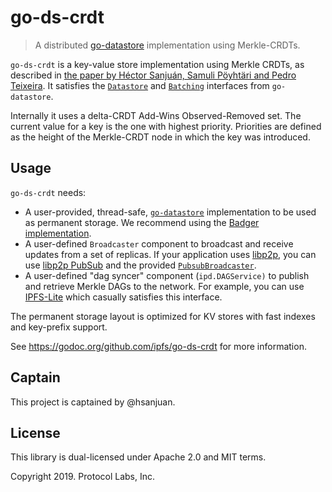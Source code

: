 # go-ds-crdt

> A distributed [go-datastore](https://github.com/ipfs/go-datastore)
> implementation using Merkle-CRDTs.

`go-ds-crdt` is a key-value store implementation using Merkle CRDTs, as
described in
[the paper by Héctor Sanjuán, Samuli Pöyhtäri and Pedro Teixeira](https://arxiv.org/abs/2004.00107).
It satisfies the
[`Datastore`](https://godoc.org/github.com/ipfs/go-datastore#Datastore)
and [`Batching`](https://godoc.org/github.com/ipfs/go-datastore#Batching)
interfaces from `go-datastore`.

Internally it uses a delta-CRDT Add-Wins Observed-Removed set. The current
value for a key is the one with highest priority. Priorities are defined as
the height of the Merkle-CRDT node in which the key was introduced.

## Usage

`go-ds-crdt` needs:
  * A user-provided, thread-safe,
    [`go-datastore`](https://github.com/ipfs/go-datastore) implementation to
    be used as permanent storage. We recommend using the
    [Badger implementation](https://godoc.org/github.com/ipfs/go-ds-badger).
  * A user-defined `Broadcaster` component to broadcast and receive updates
    from a set of replicas. If your application uses
    [libp2p](https://libp2p.io), you can use
    [libp2p PubSub](https://godoc.org/github.com/libp2p/go-libp2p-pubsub) and
    the provided
    [`PubsubBroadcaster`](https://godoc.org/github.com/ipfs/go-ds-crdt#PubSubBroadcaster).
  * A user-defined "dag syncer" component (`ipd.DAGService)` to publish and
    retrieve Merkle DAGs to the network. For example, you can use
    [IPFS-Lite](https://github.com/hsanjuan/ipfs-lite) which casually
    satisfies this interface.

The permanent storage layout is optimized for KV stores with fast indexes and
key-prefix support.

See https://godoc.org/github.com/ipfs/go-ds-crdt for more information.

## Captain

This project is captained by @hsanjuan.

## License

This library is dual-licensed under Apache 2.0 and MIT terms.

Copyright 2019. Protocol Labs, Inc.

